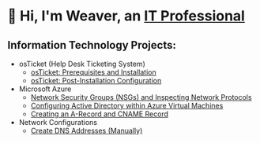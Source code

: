 # 👋 Hi, I'm Weaver, an [IT Professional](https://www.linkedin.com/in/demonté-weaver-12a3a4284/)
## Information Technology Projects:
- osTicket (Help Desk Ticketing System)
  - [osTicket: Prerequisites and Installation](https://github.com/AIweave/osticket-Prerequisites-and-Installation)
  - [osTicket: Post-Installation Configuration](https://github.com/AIweave/osTicket-Post-Installation-Configuration/blob/main/README.md)
- Microsoft Azure
  - [Network Security Groups (NSGs) and Inspecting Network Protocols](https://github.com/AIweave/microsoft-azure)
  - [Configuring Active Directory within Azure Virtual Machines](https://github.com/AIweave/Configuring-Active-Directory-Within-Azure-VMs/blob/main/README.md)
  - [Creating an A-Record and CNAME Record](https://github.com/AIweave/Creating-an-A-Record-and-CNAME-Record)
- Network Configurations
  - [Create DNS Addresses (Manually)](https://github.com/AIweave/Create-DNS-Addresses)
  

